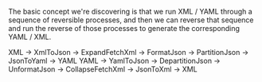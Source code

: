 The basic concept we're discovering is that we run XML / YAML through a sequence of reversible processes, and then we can reverse that sequence and run the reverse of those processes to generate the corresponding YAML / XML.

XML -> XmlToJson -> ExpandFetchXml -> FormatJson -> PartitionJson -> JsonToYaml -> YAML
YAML -> YamlToJson -> DepartitionJson -> UnformatJson -> CollapseFetchXml -> JsonToXml -> XML